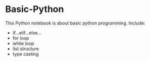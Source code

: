 # Basic-Python
This Python notebook is about basic python programming. 
Include:
  - if...elif...else...
  - for loop
  - while loop
  - list structure
  - type casting
